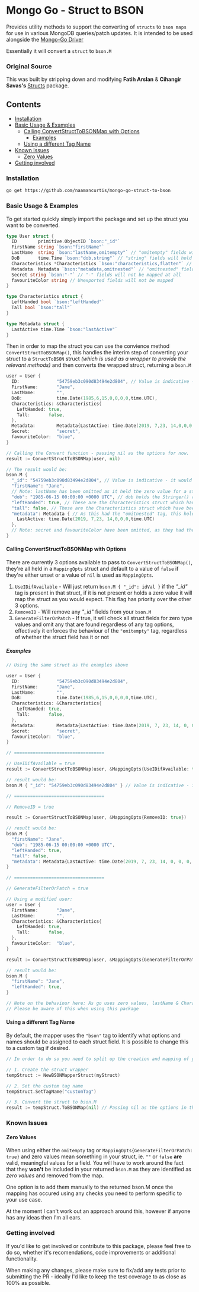 <h1> Mongo Go - Struct to BSON </h1>

Provides utility methods to support the converting of `structs` to `bson maps` for use in various MongoDB queries/patch updates. It is intended to be used alongside the [Mongo-Go Driver](https://github.com/mongodb/mongo-go-driver)

Essentially it will convert a `struct` to `bson.M`

<h3> Original Source </h3>

This was built by stripping down and modifying **Fatih Arslan** & **Cihangir Savas's** [Structs](https://github.com/fatih/structs) package.

<h2> Contents </h2>

- [Installation](#installation)
- [Basic Usage & Examples](#basic-usage--examples)
  - [Calling ConvertStructToBSONMap with Options](#calling-convertstructtobsonmap-with-options)
    - [Examples](#examples)
  - [Using a different Tag Name](#using-a-different-tag-name)
- [Known Issues](#known-issues)
  - [Zero Values](#zero-values)
- [Getting involved](#getting-involved)

### Installation

```sh
go get https://github.com/naamancurtis/mongo-go-struct-to-bson
```

### Basic Usage & Examples

To get started quickly simply import the package and set up the struct you want to be converted.

```go
type User struct {
  ID        primitive.ObjectID `bson:"_id"`
  FirstName string `bson:"firstName"`
  LastName  string `bson:"lastName,omitempty"` // "omitempty" fields will not exist in the bson.M if they hold a zero value
  DoB       time.Time `bson:"dob,string"` // "string" fields will hold the string value as defined by their implementation of the Stringer() interface
  Characteristics *Characteristics `bson:"characteristics,flatten"` // "flatten" fields will have all of the fields within the nested struct moved up one level in the map to sit at the higher level
  Metadata  Metadata `bson:"metadata,omitnested"` // "omitnested" fields will not be recursively mapped, instead it will just hold the value
  Secret string `bson:"-"` // "-" fields will not be mapped at all
  favouriteColor string // Unexported fields will not be mapped
}

type Characteristics struct {
  LeftHanded bool `bson:"leftHanded"`
  Tall bool `bson:"tall"`
}

type Metadata struct {
  LastActive time.Time `bson:"lastActive"`
}
```

Then in order to map the struct you can use the convience method `ConvertStructToBSONMap()`, this handles the interim step of converting your struct to a `StructToBSON` struct _(which is used as a wrapper to provide the relevant methods)_ and then converts the wrapped struct, returning a `bson.M`

```go
user = User {
  ID:              "54759eb3c090d83494e2d804", // Value is indicative - it would actually hold the primitive.ObjectID value
  FirstName:       "Jane",
  LastName:        "",
  DoB:             time.Date(1985,6,15,0,0,0,0,time.UTC),
  Characteristics: &Characteristics{
    LeftHanded: true,
    Tall:       false,
  },
  Metadata:        Metadata{LastActive: time.Date(2019, 7,23, 14,0,0,0,time.UTC)},
  Secret:          "secret",
  favouriteColor:  "blue",
}

// Calling the Convert function - passing nil as the options for now.
result := ConvertStructToBSONMap(user, nil)

// The result would be:
bson.M {
  "_id": "54759eb3c090d83494e2d804", // Value is indicative - it would actually hold the primitive.ObjectID value
  "firstName": "Jane",
  // Note: lastName has been omitted as it held the zero value for a string
  "dob": "1985-06-15 00:00:00 +0000 UTC", // dob holds the Stringer() representation of time.Time
  "leftHanded": true, // These are the Characteristics struct which have been flattened
  "tall": false, // These are the Characteristics struct which have been flattened
  "metadata": Metadata { // As this had the "omitnested" tag, this holds the actual value of the struct, not a bson.M of it
    LastActive: time.Date(2019, 7,23, 14,0,0,0,time.UTC)
  },
  // Note: secret and favouriteColor have been omitted, as they had the "-" or were unexported
}
```

#### Calling ConvertStructToBSONMap with Options

There are currently 3 options available to pass to `ConvertStructToBSONMap()`, they're all held in a `MappingOpts` struct and default to a value of `false` if they're either unset or a value of `nil` is used as `MappingOpts`.

1. `UseIDifAvailable` - Will just return `bson.M { "_id": idVal }` if the _"\_id"_ tag is present in that struct, if it is not present or holds a zero value it will map the struct as you would expect. This flag has priority over the other 3 options.
2. `RemoveID` - Will remove any _"\_id"_ fields from your `bson.M`
3. `GenerateFilterOrPatch` - If true, it will check all struct fields for zero type values and omit any that are found regardless of any tag options, effectively it enforces the behaviour of the `"omitempty"` tag, regardless of whether the struct field has it or not

##### Examples

```go
// Using the same struct as the examples above

user = User {
  ID:              "54759eb3c090d83494e2d804",
  FirstName:       "Jane",
  LastName:        "",
  DoB:             time.Date(1985,6,15,0,0,0,0,time.UTC),
  Characteristics: &Characteristics{
    LeftHanded: true,
    Tall:       false,
  },
  Metadata:        Metadata{LastActive: time.Date(2019, 7, 23, 14, 0, 0, 0, time.UTC)},
  Secret:          "secret",
  favouriteColor:  "blue",
}

// ==================================

// UseIDifAvailable = true
result := ConvertStructToBSONMap(user, &MappingOpts{UseIDifAvailable: true})

// result would be:
bson.M { "_id": "54759eb3c090d83494e2d804" } // Value is indicative - it would actually hold the primitive.ObjectID value

// ==================================

// RemoveID = true

result := ConvertStructToBSONMap(user, &MappingOpts{RemoveID: true})

// result would be:
bson.M {
  "firstName": "Jane",
  "dob": "1985-06-15 00:00:00 +0000 UTC",
  "leftHanded": true,
  "tall": false,
  "metadata": Metadata{LastActive: time.Date(2019, 7, 23, 14, 0, 0, 0, time.UTC)},
}

// ==================================

// GenerateFilterOrPatch = true

// Using a modified user:
user = User {
  FirstName:       "Jane",
  LastName:        "",
  Characteristics: &Characteristics{
    LeftHanded: true,
    Tall:       false,
  },
  favouriteColor:  "blue",
}

result := ConvertStructToBSONMap(user, &MappingOpts{GenerateFilterOrPatch: true})

// result would be:
bson.M {
  "firstName": "Jane",
  "leftHanded": true,
}

// Note on the behaviour here: As go uses zero values, lastName & Characteristics.Tall are ignored, as they hold zero values.
// Please be aware of this when using this package
```

#### Using a different Tag Name

By default, the mapper uses the `"bson"` tag to identify what options and names should be assigned to each struct field. It is possible to change this to a custom tag if desired.

```go
// In order to do so you need to split up the creation and mapping of your struct

// 1. Create the struct wrapper
tempStruct := NewBSONMapperStruct(myStruct)

// 2. Set the custom tag name
tempStruct.SetTagName("customTag")

// 3. Convert the struct to bson.M
result := tempStruct.ToBSONMap(nil) // Passing nil as the options in this example
```

### Known Issues

#### Zero Values

When using either the `omitempty` tag or `MappingOpts{GenerateFilterOrPatch: true}` and zero values mean something in your struct, ie. `""` or `false` **are** valid, meaningful values for a field. You will have to work around the fact that they **won't** be included in your returned `bson.M` as they are identified as _zero values_ and removed from the map.

One option is to add them manually to the returned bson.M once the mapping has occured using any checks you need to perform specific to your use case.

At the moment I can't work out an approach around this, however if anyone has any ideas then I'm all ears.

### Getting involved

If you'd like to get involved or contribute to this package, please feel free to do so, whether it's recomendations, code improvements or additional functionality.

When making any changes, please make sure to fix/add any tests prior to submitting the PR - ideally I'd like to keep the test coverage to as close as 100% as possible.
